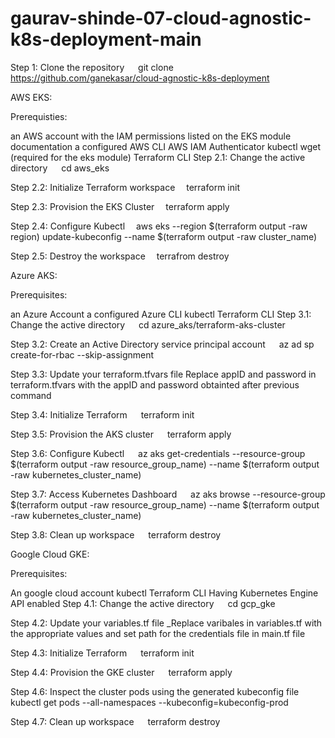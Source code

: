 # gaurav-shinde-07-cloud-agnostic-k8s-deployment-main
Step 1: Clone the repository   git clone https://github.com/ganekasar/cloud-agnostic-k8s-deployment

AWS EKS:

Prerequisties:

an AWS account with the IAM permissions listed on the EKS module documentation
a configured AWS CLI
AWS IAM Authenticator
kubectl
wget (required for the eks module)
Terraform CLI
Step 2.1: Change the active directory   cd aws_eks

Step 2.2: Initialize Terraform workspace  terraform init

Step 2.3: Provision the EKS Cluster  terraform apply

Step 2.4: Configure Kubectl  aws eks --region $(terraform output -raw region) update-kubeconfig --name $(terraform output -raw cluster_name)

Step 2.5: Destroy the workspace  terrafrom destroy

Azure AKS:

Prerequisites:

an Azure Account
a configured Azure CLI
kubectl
Terraform CLI
Step 3.1: Change the active directory   cd azure_aks/terraform-aks-cluster

Step 3.2: Create an Active Directory service principal account   az ad sp create-for-rbac --skip-assignment

Step 3.3: Update your terraform.tfvars file Replace appID and password in terraform.tfvars with the appID and password obtainted after previous command

Step 3.4: Initialize Terraform   terraform init

Step 3.5: Provision the AKS cluster   terraform apply

Step 3.6: Configure Kubectl   az aks get-credentials --resource-group $(terraform output -raw resource_group_name) --name $(terraform output -raw kubernetes_cluster_name)

Step 3.7: Access Kubernetes Dashboard   az aks browse --resource-group $(terraform output -raw resource_group_name) --name $(terraform output -raw kubernetes_cluster_name)

Step 3.8: Clean up workspace   terraform destroy

Google Cloud GKE:

Prerequisites:

An google cloud account
kubectl
Terraform CLI
Having Kubernetes Engine API enabled
Step 4.1: Change the active directory   cd gcp_gke

Step 4.2: Update your variables.tf file _Replace varibales in variables.tf with the appropriate values and set path for the credentials file in main.tf file

Step 4.3: Initialize Terraform   terraform init

Step 4.4: Provision the GKE cluster   terraform apply

Step 4.6: Inspect the cluster pods using the generated kubeconfig file   kubectl get pods --all-namespaces --kubeconfig=kubeconfig-prod

Step 4.7: Clean up workspace   terraform destroy
